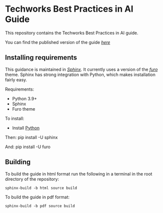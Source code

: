 # Techworks Best Practices in AI Guide

This repository contains the Techworks Best Practices in AI guide. 

You can find the published version of the guide
[*here*](https://techworkshub.github.io/best-practice-guide/)

## Installing requirements

This guidance is maintained in 
[*Sphinx*](https://www.sphinx-doc.org/en/master/). It currently uses a version
of the [*furo*](https://github.com/pradyunsg/furo/tree/main) theme. Sphinx has
strong integration with Python, which makes installation fairly easy.

Requirements:
* Python 3.9+
* Sphinx
* Furo theme

To install:
* Install [Python](https://realpython.com/installing-python/)

Then:
    pip install -U sphinx

And:
    pip install -U furo

## Building 

To build the guide in html format run the following in a terminal in the root
directory of the repository:

    sphinx-build -b html source build

To build the guide in pdf format:

    sphinx-build -b pdf source build